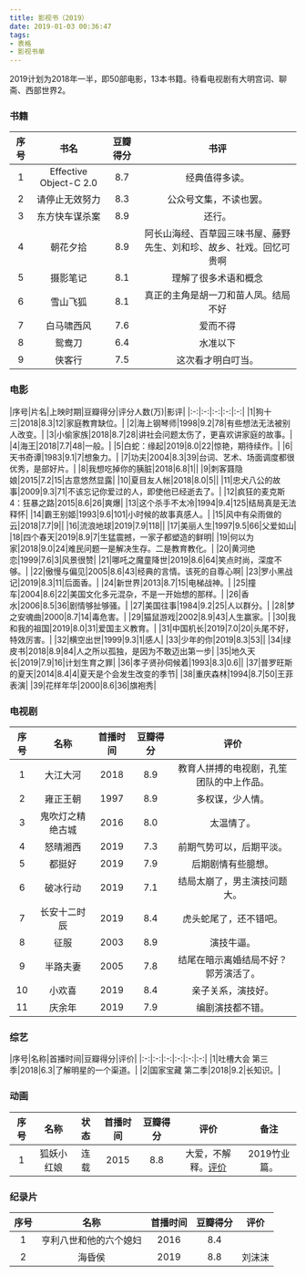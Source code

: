 ```yaml
---
title: 影视书（2019）
date: 2019-01-03 00:36:47
tags:
- 表格
- 影视书单
---
```


2019计划为2018年一半，即50部电影，13本书籍。待看电视剧有大明宫词、聊斋、西部世界2。

### 书籍

|序号|书名|豆瓣得分|书评|
|:-:|:-:|:-:|:-:|
|1|Effective Object-C 2.0|8.7|经典值得多读。|
|2|请停止无效努力|8.3|公众号文集，不读也罢。|
|3|东方快车谋杀案|8.9|还行。|
|4|朝花夕拾|8.9|阿长山海经、百草园三味书屋、藤野先生、刘和珍、故乡、社戏。回忆可贵啊|
|5|摄影笔记|8.1|理解了很多术语和概念|
|6|雪山飞狐|8.1|真正的主角是胡一刀和苗人凤。结局不好|
|7|白马啸西风|7.6|爱而不得|
|8|鸳鸯刀|6.4|水准以下|
|9|侠客行|7.5|这次看才明白叮当。|

### 电影

|序号|片名|上映时期|豆瓣得分|评分人数(万)|影评|
|:-:|:-:|:-:|:-:|:-:|
|1|狗十三|2018|8.3|12|家庭教育缺位。|
|2|海上钢琴师|1998|9.2|78|有些想法无法被别人改变。|
|3|小偷家族|2018|8.7|28|讲社会问题太伤了，更喜欢讲家庭的故事。|
|4|海王|2018|7.7|48|一般。|
|5|白蛇：缘起|2019|8.0|22|惊艳，期待续作。|
|6|天书奇谭|1983|9.1|7|想象力。|
|7|功夫|2004|8.3|39|台词、艺术、场面调度都很优秀，是部好片。|
|8|我想吃掉你的胰脏|2018|6.8|1||
|9|刺客聂隐娘|2015|7.2|15|古意悠然显露|
|10|夏目友人帐|2018|8.0|5||
|11|忠犬八公的故事|2009|9.3|71|不该忘记你爱过的人，即使他已经逝去了。|
|12|疯狂的麦克斯4：狂暴之路|2015|8.6|26|爽爆|
|13|这个杀手不太冷|1994|9.4|125|结局真是无法释怀|
|14|霸王别姬|1993|9.6|101|小时候的故事真感人。|
|15|风中有朵雨做的云|2018|7.7|9||
|16|流浪地球|2019|7.9|118||
|17|美丽人生|1997|9.5|66|父爱如山|
|18|四个春天|2019|8.9|7|生猛震撼，一家子都塑造的鲜明|
|19|何以为家|2018|9.0|24|难民问题一是解决生存。二是教育教化。|
|20|黄河绝恋|1999|7.6|3|风景很赞|
|21|哪吒之魔童降世|2019|8.6|64|笑点时尚，深度不够。|
|22|傲慢与偏见|2005|8.6|43|经典的言情。该死的自尊心啊|
|23|罗小黑战记|2019|8.3|11|后面香。|
|24|新世界|2013|8.7|15|电梯战神。|
|25|撞车|2004|8.6|22|美国文化多元混杂，不是一开始想的那样。|
|26|香水|2006|8.5|36|剧情够扯够骚。|
|27|美国往事|1984|9.2|25|人以群分。|
|28|梦之安魂曲|2000|8.7|14|毒危害。|
|29|猫鼠游戏|2002|8.9|43|人生赢家。|
|30|我和我的祖国|2019|8.0|31|爱国主义教育。|
|31|中国机长|2019|7.0|20|头尾不好，特效厉害。|
|32|横空出世|1999|9.3|1|感人|
|33|少年的你|2019|8.3|53||
|34|绿皮书|2018|8.9|84|人之所以孤独，是因为不敢迈出第一步|
|35|地久天长|2019|7.9|16|计划生育之罪|
|36|孝子贤孙伺候着|1993|8.3|0.6||
|37|普罗旺斯的夏天|2014|8.4|4|夏天是个会发生改变的季节|
|38|重庆森林|1994|8.7|50|王菲表演|
|39|花样年华|2000|8.6|36|旗袍秀|

### 电视剧

|序号|名称|首播时间|豆瓣得分|评价|
|:-:|:-:|:-:|:-:|:-:|
|1|大江大河|2018|8.9|教育人拼搏的电视剧，孔笙团队的中上作品。|
|2|雍正王朝|1997|8.9|多权谋，少人情。|
|3|鬼吹灯之精绝古城|2016|8.0|太温情了。|
|4|怒晴湘西|2019|7.3|前期气势可以，后期平淡。|
|5|都挺好|2019|7.9|后期剧情有些臆想。|
|6|破冰行动|2019|7.1|结局太崩了，男主演技问题大。|
|7|长安十二时辰|2019|8.4|虎头蛇尾了，还不错吧。|
|8|征服|2003|8.9|演技牛逼。|
|9|半路夫妻|2005|7.8|结尾在暗示离婚结局不好？郭芳演活了。|
|10|小欢喜|2019|8.4|亲子关系，演技好。|
|11|庆余年|2019|7.9|编剧演技都不错。|

### 综艺

|序号|名称|首播时间|豆瓣得分|评价|
|:-:|:-:|:-:|:-:|:-:|:-:|
|1|吐槽大会 第三季|2018|6.3|了解明星的一个渠道。|
|2|国家宝藏 第二季|2018|9.2|长知识。|

### 动画

|序号|名称|状态|首播时间|豆瓣得分|评价|备注|
|:-:|:-:|:-:|:-:|:-:|:--:|:--:|
|1|狐妖小红娘|连载|2015|8.8|大爱，不解释。[评价](https://amasawaseiji.github.io/2017/04/18/狐妖小红娘/)|2019竹业篇。|

### 纪录片

|序号|名称|首播时间|豆瓣得分|评价|
|:-:|:-:|:-:|:-:|:-:|
|1|亨利八世和他的六个媳妇|2016|8.4||
|2|海昏侯|2019|8.8|刘沫沫|
